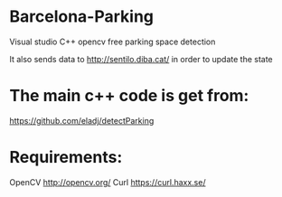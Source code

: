 # Barcelona-Parking
Visual studio C++ opencv free parking space detection

It also sends data to http://sentilo.diba.cat/ in order to update the state

# The main c++ code is get from:
https://github.com/eladj/detectParking

# Requirements:
OpenCV http://opencv.org/
Curl https://curl.haxx.se/

